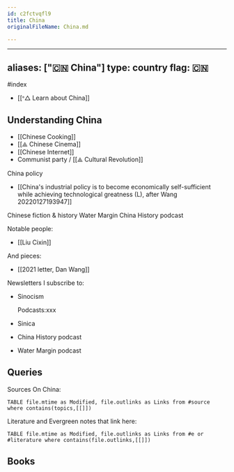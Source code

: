 ```yaml
---
id: c2fctvqfl9
title: China
originalFileName: China.md

---
```


***

aliases: ["🇨🇳 China"]
type: country
flag: 🇨🇳
----------

#index

* [[ᐤ△ Learn about China]]

## Understanding China

* [[Chinese Cooking]]
* [[⟁ Chinese Cinema]]
* [[Chinese Internet]]
* Communist party / [[⟁ Cultural Revolution]]

China policy

* [[China's industrial policy is to become economically self-sufficient while achieving technological greatness (L), after Wang 20220127193947]]

Chinese fiction & history
Water Margin
China History podcast

Notable people:

* [[Liu Cixin]]

And pieces:

* [[2021 letter, Dan Wang]]

Newsletters I subscribe to:

* Sinocism

  Podcasts:xxx
* Sinica
* China History podcast
* Water Margin podcast

## Queries

Sources On China:

```dataview
TABLE file.mtime as Modified, file.outlinks as Links from #source where contains(topics,[[]])
```

Literature and Evergreen notes that link here:

```dataview
TABLE file.mtime as Modified, file.outlinks as Links from #e or #literature where contains(file.outlinks,[[]])
```

## Books
